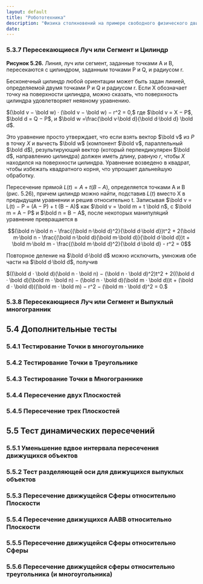 ```yaml
---
layout: default
title: "Робототехника"
description: "Физика столкновений на примере свободного физического движка реального времени Эрвина Куманса Bullet"
date: 
---
```



### 5.3.7 Пересекающиеся Луч или Сегмент и Цилиндр

**Рисунок 5.26.** Линия, луч или сегмент, заданные точками A и B, пересекаются с цилиндром, заданным точками P и Q, и радиусом r.

Бесконечный цилиндр любой ориентации может быть задан линией, определяемой двумя точками P и Q и радиусом r. Если X обозначает точку на поверхности цилиндра, можно сказать, что поверхность цилиндра удовлетворяет неявному уравнению.

$(\bold v − \bold w) · (\bold v − \bold w) − r^2 = 0,$ где $\bold v = X − P$, $\bold d = Q − P$, и $\bold w =\frac{\bold v·\bold d}{\bold d·\bold d}  \bold d$.

Это уравнение просто утверждает, что если взять вектор $\bold v$ из $P$ в точку $X$ и вычесть $\bold w$ (компонент $\bold v$, параллельный $\bold d$), результирующий вектор (который перпендикулярен $\bold d$, направлению цилиндра) должен иметь длину, равную $r$, чтобы $X$ находился на поверхности цилиндра. Уравнение возведено в квадрат, чтобы избежать квадратного корня, что упрощает дальнейшую обработку.

Пересечение прямой $L(t) = A + t (B − A)$, определяется точками A и B (рис. 5.26), причем цилиндр можно найти, подставив $L(t)$ вместо X в предыдущем уравнении и решив относительно t. Записывая $\bold v = L(t) − P = (A − P) + t (B − A)$ как $\bold v = \bold m + t \bold n$,
с $\bold m = A − P$ и $\bold n = B − A$, после некоторых манипуляций уравнение превращается в

$$(\bold n·\bold n - \frac{(\bold n·\bold d)^2}{\bold d·\bold d})t^2 + 2(\bold m·\bold n - \frac{(\bold n·\bold d)(\bold m·\bold d)}{\bold d·\bold d})t + \bold m·\bold m - \frac{(\bold m·\bold d)^2}{\bold d·\bold d} - r^2 = 0$$

Повторное деление на $\bold d·\bold d$ можно исключить, умножив обе части на $\bold d·\bold d$, получив

$((\bold d · \bold d)(\bold n · \bold n) − (\bold n · \bold d)^2)t^2 + 2((\bold d · \bold d)(\bold m · \bold n) − (\bold n · \bold d)(\bold m · \bold d))t + (\bold d · \bold d)((\bold m · \bold m) − r^2 − (\bold m · \bold d)^2 = 0.$

### 5.3.8 Пересекающиеся Луч или Сегмент и Выпуклый многогранник
## 5.4 Дополнительные тесты
### 5.4.1 Тестирование Точки в многоугольнике
### 5.4.2 Тестирование Точки в Треугольнике
### 5.4.3 Тестирование Точки в Многограннике
### 5.4.4 Пересечение двух Плоскостей
### 5.4.5 Пересечение трех Плоскостей
## 5.5 Тест динамических пересечений
### 5.5.1 Уменьшение вдвое интервала пересечения движущихся объектов
### 5.5.2 Тест разделяющей оси для движущихся выпуклых объектов
### 5.5.3 Пересечение движущейся Сферы относительно Плоскости
### 5.5.4 Пересечение движущихся AABB относительно Плоскости
### 5.5.5 Пересечение движущейся Сферы относительно Сферы
### 5.5.6 Пересечение движущейся сферы относительно треугольника (и многоугольника)
